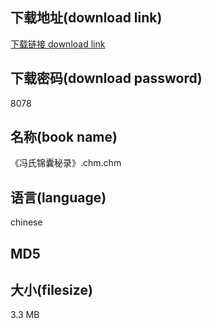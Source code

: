 ## 下载地址(download link)
[下载链接 download link](https://tutu365.netlify.app/?s=%E3%80%8A%E5%86%AF%E6%B0%8F%E9%94%A6%E5%9B%8A%E7%A7%98%E5%BD%95%E3%80%8B.chm)

## 下载密码(download password)
8078

## 名称(book name)
《冯氏锦囊秘录》.chm.chm

## 语言(language)
chinese

## MD5


## 大小(filesize)
3.3 MB

